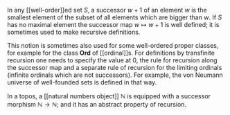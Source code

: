 In any [[well-order]]ed set $S$, a successor $w+1$ of an element $w$ is the smallest element of the subset of all elements which are bigger than $w$. If $S$ has no maximal element the successor map $w\mapsto w+1$ is well defined; it is sometimes used to make recursive definitions. 

This notion is sometimes also used for some well-ordered proper classes, for example for the class $\mathbf{Ord}$ of [[ordinal]]s. For definitions by transfinite recursion one needs to specify the value at $0$, the rule for recursion along the successor map and a separate rule of recursion for 
the limiting ordinals (infinite ordinals which are not successors). For example, the von Neumann universe of well-founded sets is defined in that way.

In a topos, a [[natural numbers object]] $\mathbb{N}$ is equipped with a successor morphism $\mathbb{N}\to\mathbb{N}$;
and it has an abstract property of recursion. 